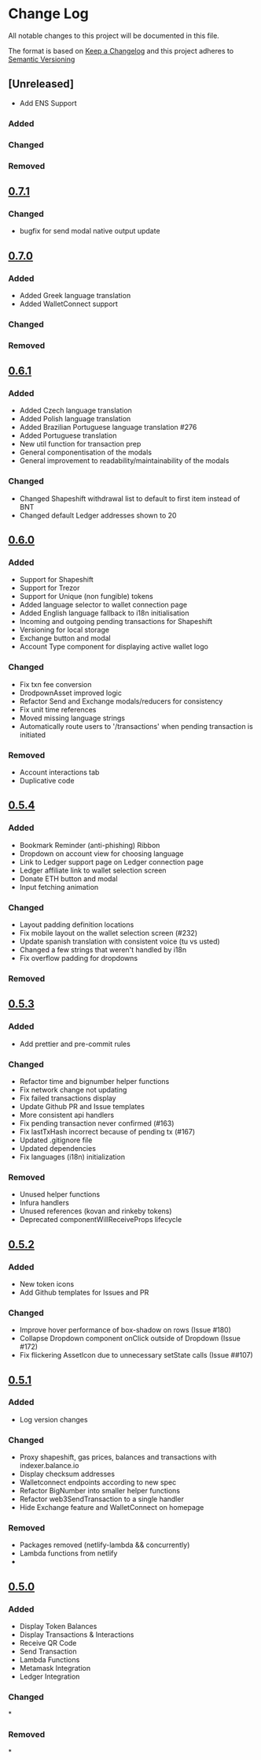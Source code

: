 # Change Log

All notable changes to this project will be documented in this file.

The format is based on [Keep a Changelog](http://keepachangelog.com/)
and this project adheres to [Semantic Versioning](http://semver.org/)

## [Unreleased]

* Add ENS Support

### Added

### Changed

### Removed

## [0.7.1](https://github.com/balance-io/balance-manager/releases/tag/0.7.1)

### Changed
* bugfix for send modal native output update

## [0.7.0](https://github.com/balance-io/balance-manager/releases/tag/0.7.0)

### Added
* Added Greek language translation
* Added WalletConnect support

### Changed
 
### Removed

## [0.6.1](https://github.com/balance-io/balance-manager/releases/tag/0.6.1)

### Added
* Added Czech language translation
* Added Polish language translation
* Added Brazilian Portuguese language translation #276
* Added Portuguese translation
* New util function for transaction prep
* General componentisation of the modals
* General improvement to readability/maintainability of the modals

### Changed
* Changed Shapeshift withdrawal list to default to first item instead of BNT
* Changed default Ledger addresses shown to 20

## [0.6.0](https://github.com/balance-io/balance-manager/releases/tag/0.6.0)

### Added
* Support for Shapeshift
* Support for Trezor
* Support for Unique (non fungible) tokens
* Added language selector to wallet connection page
* Added English language fallback to i18n initialisation
* Incoming and outgoing pending transactions for Shapeshift
* Versioning for local storage
* Exchange button and modal
* Account Type component for displaying active wallet logo

### Changed
* Fix txn fee conversion
* DrodpownAsset improved logic
* Refactor Send and Exchange modals/reducers for consistency
* Fix unit time references
* Moved missing language strings
* Automatically route users to '/transactions' when pending transaction is initiated

### Removed
* Account interactions tab
* Duplicative code

## [0.5.4](https://github.com/balance-io/balance-manager/releases/tag/0.5.3)

### Added
* Bookmark Reminder (anti-phishing) Ribbon
* Dropdown on account view for choosing language
* Link to Ledger support page on Ledger connection page
* Ledger affiliate link to wallet selection screen
* Donate ETH button and modal
* Input fetching animation


### Changed

* Layout padding definition locations
* Fix mobile layout on the wallet selection screen (#232)
* Update spanish translation with consistent voice (tu vs usted)
* Changed a few strings that weren't handled by i18n
* Fix overflow padding for dropdowns

### Removed

## [0.5.3](https://github.com/balance-io/balance-manager/releases/tag/0.5.3)

### Added

* Add prettier and pre-commit rules

### Changed

* Refactor time and bignumber helper functions
* Fix network change not updating
* Fix failed transactions display
* Update Github PR and Issue templates
* More consistent api handlers
* Fix pending transaction never confirmed (#163)
* Fix lastTxHash incorrect because of pending tx (#167)
* Updated .gitignore file
* Updated dependencies
* Fix languages (i18n) initialization

### Removed

* Unused helper functions
* Infura handlers
* Unused references (kovan and rinkeby tokens)
* Deprecated componentWillReceiveProps lifecycle

## [0.5.2](https://github.com/balance-io/balance-manager/releases/tag/0.5.2)

### Added

* New token icons
* Add Github templates for Issues and PR

### Changed

* Improve hover performance of box-shadow on rows (Issue #180)
* Collapse Dropdown component onClick outside of Dropdown (Issue #172)
* Fix flickering AssetIcon due to unnecessary setState calls (Issue ##107)


## [0.5.1](https://github.com/balance-io/balance-manager/releases/tag/0.5.1)

### Added

* Log version changes

### Changed

* Proxy shapeshift, gas prices, balances and transactions with indexer.balance.io
* Display checksum addresses
* Walletconnect endpoints according to new spec
* Refactor BigNumber into smaller helper functions
* Refactor web3SendTransaction to a single handler
* Hide Exchange feature and WalletConnect on homepage

### Removed

* Packages removed (netlify-lambda && concurrently)
* Lambda functions from netlify
*

## [0.5.0](https://github.com/balance-io/balance-manager/releases/tag/0.5.0)

### Added

* Display Token Balances
* Display Transactions & Interactions
* Receive QR Code
* Send Transaction
* Lambda Functions
* Metamask Integration
* Ledger Integration

### Changed

\*

### Removed

\*
